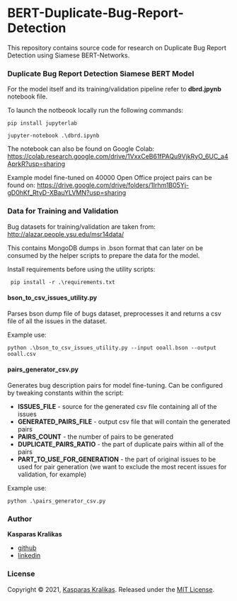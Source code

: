 # BERT-Duplicate-Bug-Report-Detection

This repository contains source code for research on Duplicate Bug Report Detection using Siamese BERT-Networks. 

### Duplicate Bug Report Detection Siamese BERT Model

For the model itself and its training/validation pipeline refer to **dbrd.jpynb** notebook file.

To launch the notbeook locally run the following commands:
```
pip install jupyterlab
```
```
jupyter-notebook .\dbrd.ipynb
```

The notebook can also be found on Google Colab:
https://colab.research.google.com/drive/1VxxCeB61fPAQu9VjkRyO_6UC_a4AprkR?usp=sharing

Example model fine-tuned on 40000 Open Office project pairs can be found on:
https://drive.google.com/drive/folders/1Irhm1B05Yj-gD0hKf_RtyD-XBauYLVMN?usp=sharing

### Data for Training and Validation

Bug datasets for training/validation are taken from: 
http://alazar.people.ysu.edu/msr14data/

This contains MongoDB dumps in .bson format that can later on be consumed by the helper scripts to prepare the data for the model.

Install requirements before using the utility scripts:
```
 pip install -r .\requirements.txt
```

#### bson_to_csv_issues_utility.py

Parses bson dump file of bugs dataset, preprocesses it and returns a csv file of all the issues in the dataset.

Example use: 
```
python .\bson_to_csv_issues_utility.py --input ooall.bson --output ooall.csv
```

#### pairs_generator_csv.py

Generates bug description pairs for model fine-tuning. Can be configured by tweaking constants within the script:
- **ISSUES_FILE** - source for the generated csv file containing all of the issues
- **GENERATED_PAIRS_FILE** - output csv file that will contain the generated pairs
- **PAIRS_COUNT** - the number of pairs to be generated
- **DUPLICATE_PAIRS_RATIO** - the part of duplicate pairs within all of the pairs
- **PART_TO_USE_FOR_GENERATION** - the part of original issues to be used for pair generation (we want to exclude the most recent issues for validation, for example)

Example use:
```
python .\pairs_generator_csv.py
```

### Author

**Kasparas Kralikas**

* [github](https://github.com/KasparasKralikas)
* [linkedin](https://www.linkedin.com/in/kasparas-kralikas-905848156/)

### License

Copyright © 2021, [Kasparas Kralikas](https://github.com/KasparasKralikas).
Released under the [MIT License](LICENSE).
